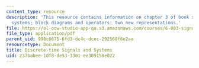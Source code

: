 ```yaml
---
content_type: resource
description: 'This resource contains information on chapter 3 of book signals and
  systems; block diagrams and operators: two new representations.'
file: https://ol-ocw-studio-app-qa.s3.amazonaws.com/courses/6-003-signals-and-systems-fall-2011/237babee1df8de533301ee309158e022_MIT6_003F11_chap3.pdf
file_type: application/pdf
parent_uid: 998c6675-6fd3-dc4c-dcec-292568f6e2aa
resourcetype: Document
title: Discrete-time Signals and Systems
uid: 237babee-1df8-de53-3301-ee309158e022
---
```

